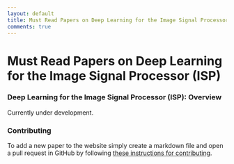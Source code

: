 ```yaml
---
layout: default
title: Must Read Papers on Deep Learning for the Image Signal Processor (ISP)
comments: true
---
```


# Must Read Papers on Deep Learning for the Image Signal Processor (ISP)

### Deep Learning for the Image Signal Processor (ISP): Overview

Currently under development.

### Contributing

To add a new paper to the website simply create a markdown file and open a pull request in GitHub by following [these instructions for contributing](contributing.html).

